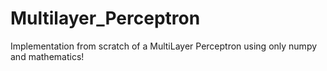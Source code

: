 # Multilayer_Perceptron
Implementation from scratch of a MultiLayer Perceptron using only numpy and mathematics!

